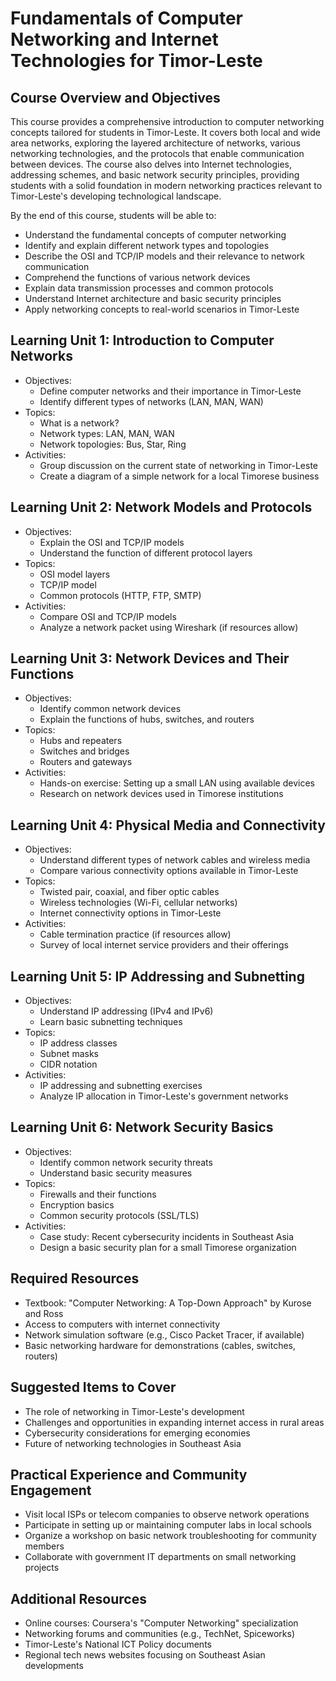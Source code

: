 # Fundamentals of Computer Networking and Internet Technologies for Timor-Leste

## Course Overview and Objectives

This course provides a comprehensive introduction to computer networking concepts tailored for students in Timor-Leste. It covers both local and wide area networks, exploring the layered architecture of networks, various networking technologies, and the protocols that enable communication between devices. The course also delves into Internet technologies, addressing schemes, and basic network security principles, providing students with a solid foundation in modern networking practices relevant to Timor-Leste's developing technological landscape.

By the end of this course, students will be able to:
- Understand the fundamental concepts of computer networking
- Identify and explain different network types and topologies
- Describe the OSI and TCP/IP models and their relevance to network communication
- Comprehend the functions of various network devices
- Explain data transmission processes and common protocols
- Understand Internet architecture and basic security principles
- Apply networking concepts to real-world scenarios in Timor-Leste

## Learning Unit 1: Introduction to Computer Networks
- Objectives:
  * Define computer networks and their importance in Timor-Leste
  * Identify different types of networks (LAN, MAN, WAN)
- Topics:
  * What is a network?
  * Network types: LAN, MAN, WAN
  * Network topologies: Bus, Star, Ring
- Activities:
  * Group discussion on the current state of networking in Timor-Leste
  * Create a diagram of a simple network for a local Timorese business

## Learning Unit 2: Network Models and Protocols
- Objectives:
  * Explain the OSI and TCP/IP models
  * Understand the function of different protocol layers
- Topics:
  * OSI model layers
  * TCP/IP model
  * Common protocols (HTTP, FTP, SMTP)
- Activities:
  * Compare OSI and TCP/IP models
  * Analyze a network packet using Wireshark (if resources allow)

## Learning Unit 3: Network Devices and Their Functions
- Objectives:
  * Identify common network devices
  * Explain the functions of hubs, switches, and routers
- Topics:
  * Hubs and repeaters
  * Switches and bridges
  * Routers and gateways
- Activities:
  * Hands-on exercise: Setting up a small LAN using available devices
  * Research on network devices used in Timorese institutions

## Learning Unit 4: Physical Media and Connectivity
- Objectives:
  * Understand different types of network cables and wireless media
  * Compare various connectivity options available in Timor-Leste
- Topics:
  * Twisted pair, coaxial, and fiber optic cables
  * Wireless technologies (Wi-Fi, cellular networks)
  * Internet connectivity options in Timor-Leste
- Activities:
  * Cable termination practice (if resources allow)
  * Survey of local internet service providers and their offerings

## Learning Unit 5: IP Addressing and Subnetting
- Objectives:
  * Understand IP addressing (IPv4 and IPv6)
  * Learn basic subnetting techniques
- Topics:
  * IP address classes
  * Subnet masks
  * CIDR notation
- Activities:
  * IP addressing and subnetting exercises
  * Analyze IP allocation in Timor-Leste's government networks

## Learning Unit 6: Network Security Basics
- Objectives:
  * Identify common network security threats
  * Understand basic security measures
- Topics:
  * Firewalls and their functions
  * Encryption basics
  * Common security protocols (SSL/TLS)
- Activities:
  * Case study: Recent cybersecurity incidents in Southeast Asia
  * Design a basic security plan for a small Timorese organization

## Required Resources
- Textbook: "Computer Networking: A Top-Down Approach" by Kurose and Ross
- Access to computers with internet connectivity
- Network simulation software (e.g., Cisco Packet Tracer, if available)
- Basic networking hardware for demonstrations (cables, switches, routers)

## Suggested Items to Cover
- The role of networking in Timor-Leste's development
- Challenges and opportunities in expanding internet access in rural areas
- Cybersecurity considerations for emerging economies
- Future of networking technologies in Southeast Asia

## Practical Experience and Community Engagement
- Visit local ISPs or telecom companies to observe network operations
- Participate in setting up or maintaining computer labs in local schools
- Organize a workshop on basic network troubleshooting for community members
- Collaborate with government IT departments on small networking projects

## Additional Resources
- Online courses: Coursera's "Computer Networking" specialization
- Networking forums and communities (e.g., TechNet, Spiceworks)
- Timor-Leste's National ICT Policy documents
- Regional tech news websites focusing on Southeast Asian developments